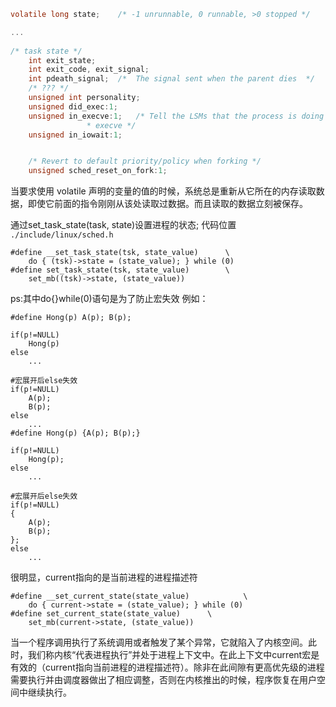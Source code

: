 ```c
volatile long state;	/* -1 unrunnable, 0 runnable, >0 stopped */

...
  
/* task state */
	int exit_state;
	int exit_code, exit_signal;
	int pdeath_signal;  /*  The signal sent when the parent dies  */
	/* ??? */
	unsigned int personality;
	unsigned did_exec:1;
	unsigned in_execve:1;	/* Tell the LSMs that the process is doing an
				 * execve */
	unsigned in_iowait:1;


	/* Revert to default priority/policy when forking */
	unsigned sched_reset_on_fork:1;
```

当要求使用 volatile 声明的变量的值的时候，系统总是重新从它所在的内存读取数据，即使它前面的指令刚刚从该处读取过数据。而且读取的数据立刻被保存。

通过set_task_state(task, state)设置进程的状态; 代码位置 `./include/linux/sched.h` 

```
#define __set_task_state(tsk, state_value)      \
    do { (tsk)->state = (state_value); } while (0)
#define set_task_state(tsk, state_value)        \
    set_mb((tsk)->state, (state_value))
```

ps:其中do{}while(0)语句是为了防止宏失效 例如：

```
#define Hong(p) A(p); B(p);

if(p!=NULL)
    Hong(p)
else
    ...
    
#宏展开后else失效
if(p!=NULL)
    A(p);
    B(p);
else
    ...
#define Hong(p) {A(p); B(p);}

if(p!=NULL)
    Hong(p);
else
    ...
    
#宏展开后else失效
if(p!=NULL)
{
    A(p); 
    B(p);
};
else
    ...
```

很明显，current指向的是当前进程的进程描述符

```
#define __set_current_state(state_value)            \
    do { current->state = (state_value); } while (0)
#define set_current_state(state_value)      \
    set_mb(current->state, (state_value))
```



当一个程序调用执行了系统调用或者触发了某个异常，它就陷入了内核空间。此时，我们称内核“代表进程执行”并处于进程上下文中。在此上下文中current宏是有效的（current指向当前进程的进程描述符）。除非在此间隙有更高优先级的进程需要执行并由调度器做出了相应调整，否则在内核推出的时候，程序恢复在用户空间中继续执行。